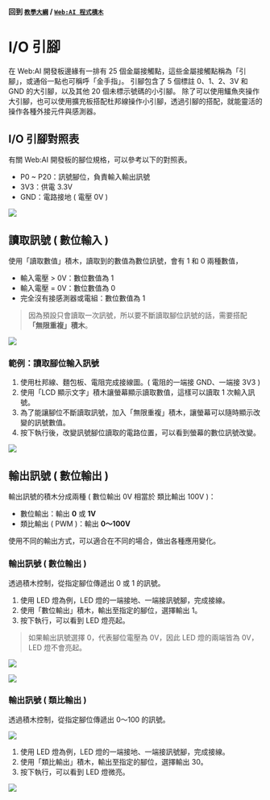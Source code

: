 #### 回到 [`教學大綱`](https://md.kingkit.codes/s/siSKyknlU) / [`Web:AI 程式積木`](https://md.kingkit.codes/s/X4vMmbtp_)

# I/O 引腳

在 Web:AI 開發板邊緣有一排有 25 個金屬接觸點，這些金屬接觸點稱為「引腳」，或通俗一點也可稱呼「金手指」。 引腳包含了 5 個標註 0、1、2、3V 和 GND 的大引腳，以及其他 20 個未標示號碼的小引腳。
除了可以使用鱷魚夾操作大引腳，也可以使用擴充板搭配杜邦線操作小引腳，透過引腳的搭配，就能靈活的操作各種外接元件與感測器。

## I/O 引腳對照表

有關 Web:AI 開發板的腳位規格，可以參考以下的對照表。

- P0 ~ P20：訊號腳位，負責輸入輸出訊號
- 3V3：供電 3.3V
- GND：電路接地 ( 電壓 0V )

![](../../assets/images/upload_86f5831686be2d9682c479ea7d912837.png)

## 讀取訊號 ( 數位輸入 )

使用「讀取數值」積木，讀取到的數值為數位訊號，會有 1 和 0 兩種數值，

- 輸入電壓 > 0V：數位數值為 1
- 輸入電壓 = 0V：數位數值為 0
- 完全沒有接感測器或電組：數位數值為 1

> 因為預設只會讀取一次訊號，所以要不斷讀取腳位訊號的話，需要搭配 **「無限重複」積木**。

![](../../assets/images/upload_1fcd592f0ffdcd32783aa60237ff6384.png)

### 範例：讀取腳位輸入訊號

1. 使用杜邦線、麵包板、電阻完成接線圖。( 電阻的一端接 GND、一端接 3V3 )
2. 使用「LCD 顯示文字」積木讓螢幕顯示讀取數值，這樣可以讀取 1 次輸入訊號。
3. 為了能讓腳位不斷讀取訊號，加入「無限重複」積木，讓螢幕可以隨時顯示改變的訊號數值。
4. 按下執行後，改變訊號腳位讀取的電路位置，可以看到螢幕的數位訊號改變。

![](../../assets/images/upload_09689bd3be1d7032daed8f3a2bdbe2a4.png)

## 輸出訊號 ( 數位輸出 )

輸出訊號的積木分成兩種 ( 數位輸出 0V 相當於 類比輸出 100V )：

- 數位輸出：輸出 **0** 或 **1V**
- 類比輸出 ( PWM )：輸出 **0～100V**


使用不同的輸出方式，可以適合在不同的場合，做出各種應用變化。

### 輸出訊號 ( 數位輸出 )

透過積木控制，從指定腳位傳遞出 0 或 1 的訊號。

1. 使用 LED 燈為例，LED 燈的一端接地、一端接訊號腳，完成接線。
2. 使用「數位輸出」積木，輸出至指定的腳位，選擇輸出 1。
3. 按下執行，可以看到 LED 燈亮起。

> 如果輸出訊號選擇 0，代表腳位電壓為 0V，因此 LED 燈的兩端皆為 0V，LED 燈不會亮起。

![](../../assets/images/upload_96bd7f4e31094faf2d4151eb2e0c1627.png)

![](../../assets/images/upload_d7de82173645e4affcd2826bd48480ef.png)

### 輸出訊號 ( 類比輸出 )

透過積木控制，從指定腳位傳遞出 0～100 的訊號。

![](../../assets/images/upload_a3a07800c41fb4cd3ef4f83cb813c8ca.png)

1. 使用 LED 燈為例，LED 燈的一端接地、一端接訊號腳，完成接線。
2. 使用「類比輸出」積木，輸出至指定的腳位，選擇輸出 30。
3. 按下執行，可以看到 LED 燈微亮。

![](../../assets/images/upload_d7de82173645e4affcd2826bd48480ef.png)
